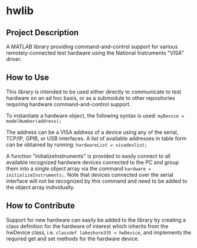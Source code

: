 # hwlib
## Project Description
A MATLAB library providing command-and-control support for various remotely-connected test hardware using the National Instruments "VISA" driver.

## How to Use
This library is intended to be used either directly to communicate to test hardware on an ad hoc basis, or as a submodule to other repositories requiring hardware command-and-control support.

To instantiate a hardware object, the following syntax is used:
`myDevice = modelNumber(address);`

The address can be a VISA address of a device using any of the serial, TCP/IP, GPIB, or USB interfaces. A list of available addresses in table form can be obtained by running:
`hardwareList = visadevlist;`

A function "initializeInstruments" is provided to easily connect to all available recognized hardware devices connected to the PC and group them into a single object array via the command `hardware = initializeInstruments;`. Note that devices connected over the serial interface will not be recognized by this command and need to be added to the object array individually.

## How to Contribute
Support for new hardware can easily be added to the library by creating a class definition for the hardware of interest which inherits from the hwDevice class, i.e. `classdef lakeshore335 < hwDevice`, and implements the required get and set methods for the hardware device.
